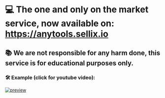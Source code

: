 # 💻 The one and only on the market service, now available on: https://anytools.sellix.io
## 📚 We are not responsible for any harm done, this service is for educational purposes only.
### 🛠 Example (click for youtube video):
[![preview](https://user-images.githubusercontent.com/114507325/192580485-e0b6a4e8-61f2-4a08-a2a1-ba224beff987.png)]([https://youtu.be/xRHLhuCc3G4])
